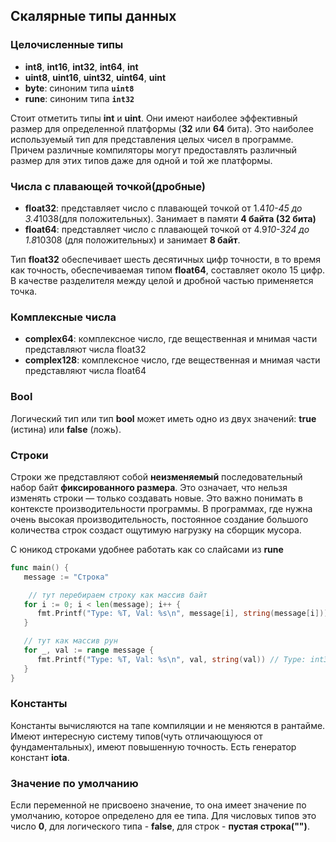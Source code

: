 ## Скалярные типы данных

### Целочисленные типы

- **int8**, **int16**, **int32**, **int64**, **int**
- **uint8**, **uint16**, **uint32**, **uint64**, **uint**
- **byte**: синоним типа **`uint8`**
- **rune**: синоним типа **`int32`**

Стоит отметить типы **int** и **uint**. Они имеют наиболее эффективный размер для определенной платформы (**32** или **64** бита). Это наиболее используемый тип для представления целых чисел в программе. Причем различные компиляторы могут предоставлять различный размер для этих типов даже для одной и той же платформы. 


### Числа с плавающей точкой(дробные)

- **float32**: представляет число с плавающей точкой от 1.4*10-45 до 3.4*1038(для положительных). Занимает в памяти **4 байта (32 бита)**
- **float64**: представляет число с плавающей точкой от 4.9*10-324 до 1.8*10308 (для положительных) и занимает **8 байт**.

Тип **float32** обеспечивает шесть десятичных цифр точности, в то время как точность, обеспечиваемая типом **float64**, составляет около 15 цифр. В качестве разделителя между целой и дробной частью применяется точка.

### Комплексные числа

- **complex64**: комплексное число, где вещественная и мнимая части представляют числа float32
- **complex128**: комплексное число, где вещественная и мнимая части представляют числа float64

### Bool

Логический тип или тип **bool** может иметь одно из двух значений: **true** (истина) или **false** (ложь).

### Строки

Строки же представляют собой **неизменяемый** последовательный набор байт **фиксированного размера**. Это означает, что нельзя изменять строки — только создавать новые. Это важно понимать в контексте производительности программы. В программах, где нужна очень высокая производительность, постоянное создание большого количества строк создаст ощутимую нагрузку на сборщик мусора.

С юникод строками удобнее работать как со слайсами из **rune**

```go
func main() {
   message := "Строка"

    // тут перебираем строку как массив байт
   for i := 0; i < len(message); i++ {
      fmt.Printf("Type: %T, Val: %s\n", message[i], string(message[i])) // Type: uint8, Val: Ð
   }

   // тут как массив рун
   for _, val := range message {
      fmt.Printf("Type: %T, Val: %s\n", val, string(val)) // Type: int32, Val: С
   }
}
```



### Константы

Константы вычисляются на тапе компиляции и не меняются в рантайме. Имеют интересную систему типов(чуть отличающуюся от фундаментальных), имеют повышенную точность. Есть генератор констант **iota**.

### Значение по умолчанию

Если переменной не присвоено значение, то она имеет значение по умолчанию, которое определено для ее типа. Для числовых типов это число **0**, для логического типа - **false**, для строк - **пустая строка("")**.